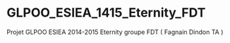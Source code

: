 # GLPOO_ESIEA_1415_Eternity_FDT
Projet GLPOO ESIEA 2014-2015 Eternity groupe FDT ( Fagnain Dindon TA )
